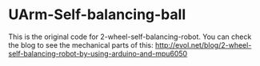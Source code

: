 # UArm-Self-balancing-ball
This is the original code for 2-wheel-self-balancing-robot. You can check the blog to see the mechanical parts of this: http://evol.net/blog/2-wheel-self-balancing-robot-by-using-arduino-and-mpu6050
